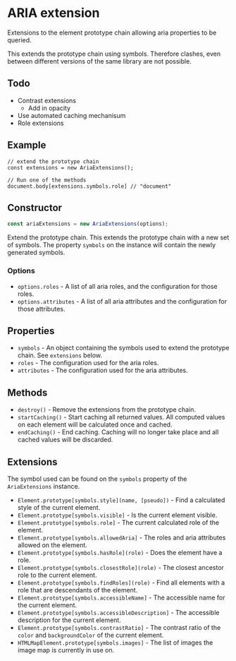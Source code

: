 # ARIA extension

Extensions to the element prototype chain allowing aria properties to be queried.

This extends the prototype chain using symbols.  Therefore clashes, even between different versions of the same library are not possible.

## Todo

* Contrast extensions
  * Add in opacity
* Use automated caching mechanisum
* Role extensions

## Example

```
// extend the prototype chain
const extensions = new AriaExtensions();

// Run one of the methods
document.body[extensions.symbols.role] // "document"

```

## Constructor

```js
const ariaExtensions = new AriaExtensions(options);
```

Extend the prototype chain.  This extends the prototype chain with a new set of symbols.  The property `symbols` on the instance will contain the newly generated symbols.

### Options

* `options.roles` - A list of all aria roles, and the configuration for those roles.
* `options.attributes` - A list of all aria attributes and the configuration for those attributes.

## Properties

* `symbols` - An object containing the symbols used to extend the prototype chain.  See `extensions` below.
* `roles` - The configuration used for the aria roles.
* `attributes` - The configuration used for the aria attributes.

## Methods

* `destroy()` - Remove the extensions from the prototype chain.
* `startCaching()` - Start caching all returned values.  All computed values on each element will be calculated once and cached.
* `endCaching()` - End caching.  Caching will no longer take place and all cached values will be discarded.

## Extensions

The symbol used can be found on the `symbols` property of the `AriaExtensions` instance.

* `Element.prototype[symbols.style](name, [pseudo])` - Find a calculated style of the current element.
* `Element.prototype[symbols.visible]` - Is the current element visible.
* `Element.prototype[symbols.role]` - The current calculated role of the element.
* `Element.prototype[symbols.allowedAria]` - The roles and aria attributes allowed on the element.
* `Element.prototype[symbols.hasRole](role)` - Does the element have a role.
* `Element.prototype[symbols.closestRole](role)` - The closest ancestor role to the current element.
* `Element.prototype[symbols.findRoles](role)` - Find all elements with a role that are descendants of the element.
* `Element.prototype[symbols.accessibleName]` - The accessible name for the current element.
* `Element.prototype[symbols.accessibleDescription]` - The accessible description for the current element.
* `Element.prototype[symbols.contrastRatio]` - The contrast ratio of the `color` and `backgroundColor` of the current element.
* `HTMLMapElement.prototype[symbols.images]` - The list of images the image map is currently in use on.
